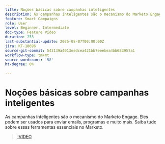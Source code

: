 ```yaml
---
title: Noções básicas sobre campanhas inteligentes
description: As campanhas inteligentes são o mecanismo do Marketo Engage. Eles podem ser usados para enviar emails, programas e muito mais. Saiba tudo sobre essas ferramentas essenciais.
feature: Smart Campaigns
role: User
level: Beginner, Intermediate
doc-type: Feature Video
duration: 253
last-substantial-update: 2025-08-07T00:00:00Z
jira: KT-18696
source-git-commit: 543139a4013eedcea421bb7eeebea4bb683957a1
workflow-type: tm+mt
source-wordcount: '58'
ht-degree: 0%

---
```



# Noções básicas sobre campanhas inteligentes

As campanhas inteligentes são o mecanismo do Marketo Engage. Eles podem ser usados para enviar emails, programas e muito mais. Saiba tudo sobre essas ferramentas essenciais no Marketo.

>[!VIDEO](https://video.tv.adobe.com/v/3470546/?learn=on&enablevpops)
